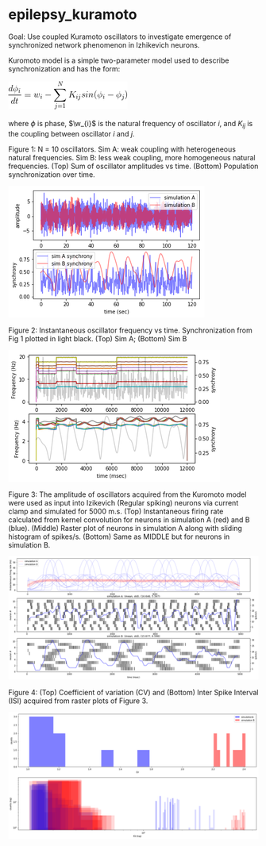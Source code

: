 # epilepsy_kuramoto

Goal: Use coupled Kuramoto oscillators to investigate emergence of synchronized network phenomenon in Izhikevich neurons.

Kuromoto model is a simple two-parameter model used to describe synchronization and has the form:<br><br>
<img src="https://github.com/dhadjia1/epilepsy_kuramoto/blob/master/izhi/pics/CodeCogsEqn.gif">
<br><br>where $\phi$ is phase, $\w_{i}$ is the natural frequency of oscillator $i$, and $K_{ij}$ is the coupling between oscillator $i$ and $j$.

Figure 1: N = 10 oscillators. Sim A: weak coupling with heterogeneous natural frequencies. Sim B: less weak coupling, more homogeneous natural frequencies. (Top) Sum of oscillator amplitudes vs time. (Bottom) Population synchronization over time.

<img src="https://github.com/dhadjia1/epilepsy_kuramoto/blob/master/izhi/pics/kurosim-synch.png">

Figure 2: Instantaneous oscillator frequency vs time. Synchronization from Fig 1 plotted in light black. (Top) Sim A; (Bottom) Sim B

<img src="https://github.com/dhadjia1/epilepsy_kuramoto/blob/master/izhi/pics/kurosim-fslide.png">

Figure 3: The amplitude of oscillators acquired from the Kuromoto model were used as input into Izikevich (Regular spiking) neurons via current clamp and simulated for 5000 m.s. (Top) Instantaneous firing rate calculated from kernel convolution for neurons in simulation A (red) and B (blue). (Middle) Raster plot of neurons in simulation A along with sliding histogram of spikes/s. (Bottom) Same as MIDDLE but for neurons in simulation B.

<img src="https://github.com/dhadjia1/epilepsy_kuramoto/blob/master/izhi/pics/spikes.png">


Figure 4: (Top) Coefficient of variation (CV) and (Bottom) Inter Spike Interval (ISI) acquired from raster plots of Figure 3.

<img src="https://github.com/dhadjia1/epilepsy_kuramoto/blob/master/izhi/pics/isi-cv.png">

